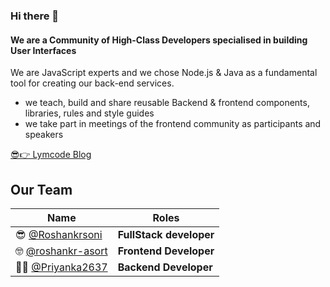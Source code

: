### Hi there 👋


#### We are a Community of High-Class Developers specialised in building User Interfaces

 We are JavaScript experts and we chose Node.js & Java as a fundamental tool for creating our back-end services. 

-  we teach, build and share reusable Backend & frontend components, libraries, rules and style guides
-  we take part in meetings of the frontend community as participants and speakers

[😎👉 Lymcode Blog](https://lymcode.hashnode.dev)
 
## **Our Team** 

Name  | Roles
------------ | -------------
:sunglasses: [@Roshankrsoni](https://github.com/Roshankrsoni) | **FullStack developer**
:nerd_face: [@roshankr-asort](https://github.com/roshankr-asort)  | **Frontend Developer**
:woman_office_worker: [@Priyanka2637](https://github.com/Priyanka2637)  |  **Backend Developer**
 

<!--
**lym-code/lym-code** is a ✨ _special_ ✨ repository because its `README.md` (this file) appears on your GitHub profile.

Here are some ideas to get you started:

- 🔭 I’m currently working on ...
- 🌱 I’m currently learning ...
- 👯 I’m looking to collaborate on ...
- 🤔 I’m looking for help with ...
- 💬 Ask me about ...
- 📫 How to reach me: ...
- 😄 Pronouns: ...
- ⚡ Fun fact: ...
-->
